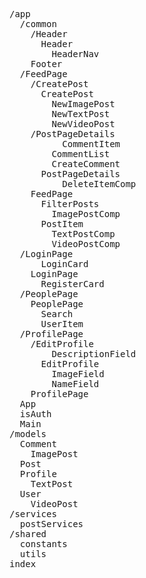 <pre>
/app
  /common
    /Header
      Header
        HeaderNav
    Footer
  /FeedPage
    /CreatePost
      CreatePost
        NewImagePost
        NewTextPost
        NewVideoPost
    /PostPageDetails
          CommentItem
        CommentList
        CreateComment
      PostPageDetails
          DeleteItemComp
    FeedPage
      FilterPosts
        ImagePostComp
      PostItem
        TextPostComp
        VideoPostComp
  /LoginPage
      LoginCard
    LoginPage
      RegisterCard
  /PeoplePage
    PeoplePage
      Search
      UserItem
  /ProfilePage
    /EditProfile
        DescriptionField
      EditProfile
        ImageField
        NameField
    ProfilePage
  App
  isAuth
  Main
/models
  Comment
    ImagePost
  Post
  Profile
    TextPost
  User
    VideoPost
/services
  postServices
/shared
  constants
  utils
index
</pre>
